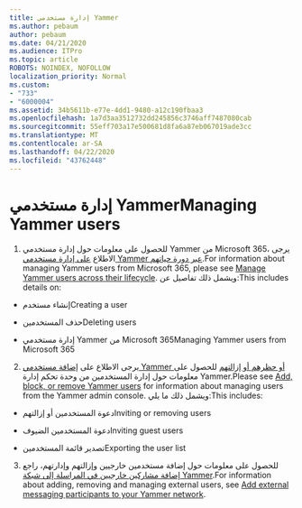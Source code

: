 ```yaml
---
title: إدارة مستخدمي Yammer
ms.author: pebaum
author: pebaum
ms.date: 04/21/2020
ms.audience: ITPro
ms.topic: article
ROBOTS: NOINDEX, NOFOLLOW
localization_priority: Normal
ms.custom:
- "733"
- "6000004"
ms.assetid: 34b5611b-e77e-4dd1-9480-a12c190fbaa3
ms.openlocfilehash: 1a7d3aa3512732dd245856c3746aff7487080cab
ms.sourcegitcommit: 55eff703a17e500681d8fa6a87eb067019ade3cc
ms.translationtype: MT
ms.contentlocale: ar-SA
ms.lasthandoff: 04/22/2020
ms.locfileid: "43762448"
---
```

# <a name="managing-yammer-users"></a><span data-ttu-id="c969a-102">إدارة مستخدمي Yammer</span><span class="sxs-lookup"><span data-stu-id="c969a-102">Managing Yammer users</span></span>

1. <span data-ttu-id="c969a-103">للحصول على معلومات حول إدارة مستخدمي Yammer من Microsoft 365، يرجى الاطلاع [على إدارة مستخدمي Yammer عبر دورة حياتهم](https://docs.microsoft.com/yammer/manage-yammer-users/manage-users-across-their-lifecycle).</span><span class="sxs-lookup"><span data-stu-id="c969a-103">For information about managing Yammer users from Microsoft 365, please see [Manage Yammer users across their lifecycle](https://docs.microsoft.com/yammer/manage-yammer-users/manage-users-across-their-lifecycle).</span></span> <span data-ttu-id="c969a-104">ويشمل ذلك تفاصيل عن:</span><span class="sxs-lookup"><span data-stu-id="c969a-104">This includes details on:</span></span>

  - <span data-ttu-id="c969a-105">إنشاء مستخدم</span><span class="sxs-lookup"><span data-stu-id="c969a-105">Creating a user</span></span>

  - <span data-ttu-id="c969a-106">حذف المستخدمين</span><span class="sxs-lookup"><span data-stu-id="c969a-106">Deleting users</span></span>

  - <span data-ttu-id="c969a-107">إدارة مستخدمي Yammer من Microsoft 365</span><span class="sxs-lookup"><span data-stu-id="c969a-107">Managing Yammer users from Microsoft 365</span></span>

2. <span data-ttu-id="c969a-108">يرجى الاطلاع على [إضافة مستخدمي Yammer أو حظرهم أو إزالتهم](https://alchemyportal.azurewebsites.net/Rule/ManageYammer%20users%20across%20their%20lifecycle%20from%20Office%20365) للحصول على معلومات حول إدارة المستخدمين من وحدة تحكم إدارة Yammer.</span><span class="sxs-lookup"><span data-stu-id="c969a-108">Please see [Add, block, or remove Yammer users](https://alchemyportal.azurewebsites.net/Rule/ManageYammer%20users%20across%20their%20lifecycle%20from%20Office%20365) for information about managing users from the Yammer admin console.</span></span> <span data-ttu-id="c969a-109">ويشمل ذلك ما يلي:</span><span class="sxs-lookup"><span data-stu-id="c969a-109">This includes:</span></span>

  - <span data-ttu-id="c969a-110">دعوة المستخدمين أو إزالتهم</span><span class="sxs-lookup"><span data-stu-id="c969a-110">Inviting or removing users</span></span>

  - <span data-ttu-id="c969a-111">دعوة المستخدمين الضيوف</span><span class="sxs-lookup"><span data-stu-id="c969a-111">Inviting guest users</span></span>

  - <span data-ttu-id="c969a-112">تصدير قائمة المستخدمين</span><span class="sxs-lookup"><span data-stu-id="c969a-112">Exporting the user list</span></span>

3. <span data-ttu-id="c969a-113">للحصول على معلومات حول إضافة مستخدمين خارجيين وإزالتهم وإدارتهم، راجع [إضافة مشاركين خارجيين في المراسلة إلى شبكة Yammer](https://docs.microsoft.com/yammer/work-with-external-users/add-external-participants).</span><span class="sxs-lookup"><span data-stu-id="c969a-113">For information about adding, removing and managing external users, see [Add external messaging participants to your Yammer network](https://docs.microsoft.com/yammer/work-with-external-users/add-external-participants).</span></span>

